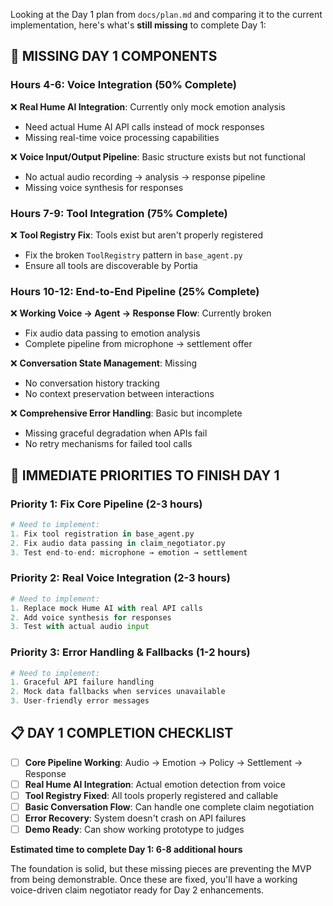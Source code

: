Looking at the Day 1 plan from `docs/plan.md` and comparing it to the current implementation, here's what's **still missing** to complete Day 1:

## 🚧 **MISSING DAY 1 COMPONENTS**

### **Hours 4-6: Voice Integration (50% Complete)**
❌ **Real Hume AI Integration**: Currently only mock emotion analysis
- Need actual Hume AI API calls instead of mock responses
- Missing real-time voice processing capabilities

❌ **Voice Input/Output Pipeline**: Basic structure exists but not functional
- No actual audio recording → analysis → response pipeline
- Missing voice synthesis for responses

### **Hours 7-9: Tool Integration (75% Complete)**  
❌ **Tool Registry Fix**: Tools exist but aren't properly registered
- Fix the broken `ToolRegistry` pattern in `base_agent.py`
- Ensure all tools are discoverable by Portia

### **Hours 10-12: End-to-End Pipeline (25% Complete)**
❌ **Working Voice → Agent → Response Flow**: Currently broken
- Fix audio data passing to emotion analysis
- Complete pipeline from microphone → settlement offer

❌ **Conversation State Management**: Missing
- No conversation history tracking
- No context preservation between interactions

❌ **Comprehensive Error Handling**: Basic but incomplete
- Missing graceful degradation when APIs fail
- No retry mechanisms for failed tool calls

## 🎯 **IMMEDIATE PRIORITIES TO FINISH DAY 1**

### **Priority 1: Fix Core Pipeline (2-3 hours)**
```python
# Need to implement:
1. Fix tool registration in base_agent.py
2. Fix audio data passing in claim_negotiator.py  
3. Test end-to-end: microphone → emotion → settlement
```

### **Priority 2: Real Voice Integration (2-3 hours)**
```python
# Need to implement:
1. Replace mock Hume AI with real API calls
2. Add voice synthesis for responses
3. Test with actual audio input
```

### **Priority 3: Error Handling & Fallbacks (1-2 hours)**
```python
# Need to implement:
1. Graceful API failure handling
2. Mock data fallbacks when services unavailable
3. User-friendly error messages
```

## 📋 **DAY 1 COMPLETION CHECKLIST**

- [ ] **Core Pipeline Working**: Audio → Emotion → Policy → Settlement → Response
- [ ] **Real Hume AI Integration**: Actual emotion detection from voice
- [ ] **Tool Registry Fixed**: All tools properly registered and callable
- [ ] **Basic Conversation Flow**: Can handle one complete claim negotiation
- [ ] **Error Recovery**: System doesn't crash on API failures
- [ ] **Demo Ready**: Can show working prototype to judges

**Estimated time to complete Day 1: 6-8 additional hours**

The foundation is solid, but these missing pieces are preventing the MVP from being demonstrable. Once these are fixed, you'll have a working voice-driven claim negotiator ready for Day 2 enhancements.

